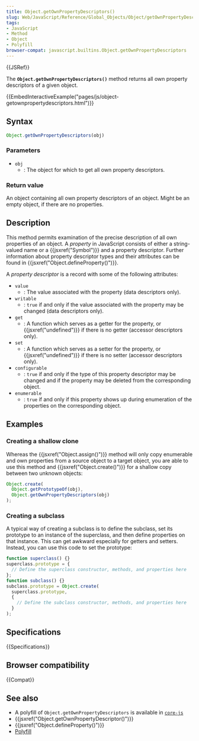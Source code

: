```yaml
---
title: Object.getOwnPropertyDescriptors()
slug: Web/JavaScript/Reference/Global_Objects/Object/getOwnPropertyDescriptors
tags:
- JavaScript
- Method
- Object
- Polyfill
browser-compat: javascript.builtins.Object.getOwnPropertyDescriptors
---
```

{{JSRef}}

The **`Object.getOwnPropertyDescriptors()`** method returns all own property
descriptors of a given object.

{{EmbedInteractiveExample("pages/js/object-getownpropertydescriptors.html")}}

## Syntax

```js
Object.getOwnPropertyDescriptors(obj)
```

### Parameters

- `obj`
  - : The object for which to get all own property descriptors.

### Return value

An object containing all own property descriptors of an object. Might be an
empty object, if there are no properties.

## Description

This method permits examination of the precise description of all own properties
of an object. A <dfn>property</dfn> in JavaScript consists of either a
string-valued name or a {{jsxref("Symbol")}} and a property descriptor.
Further information about property descriptor types and their attributes can be
found in {{jsxref("Object.defineProperty()")}}.

A <dfn>property descriptor</dfn> is a record with some of the following
attributes:

- `value`
  - : The value associated with the property (data descriptors only).
- `writable`
  - : `true` if and only if the value associated with the property may be
    changed (data descriptors only).
- `get`
  - : A function which serves as a getter for the property, or
    {{jsxref("undefined")}} if there is no getter (accessor descriptors
    only).
- `set`
  - : A function which serves as a setter for the property, or
    {{jsxref("undefined")}} if there is no setter (accessor descriptors
    only).
- `configurable`
  - : `true` if and only if the type of this property descriptor may be changed
    and if the property may be deleted from the corresponding object.
- `enumerable`
  - : `true` if and only if this property shows up during enumeration of the
    properties on the corresponding object.

## Examples

### Creating a shallow clone

Whereas the {{jsxref("Object.assign()")}} method will only copy
enumerable and own properties from a source object to a target object, you are
able to use this method and {{jsxref("Object.create()")}} for a
shallow copy between two unknown objects:

```js
Object.create(
  Object.getPrototypeOf(obj),
  Object.getOwnPropertyDescriptors(obj)
);
```

### Creating a subclass

A typical way of creating a subclass is to define the subclass, set its
prototype to an instance of the superclass, and then define properties on that
instance. This can get awkward especially for getters and setters. Instead, you
can use this code to set the prototype:

```js
function superclass() {}
superclass.prototype = {
  // Define the superclass constructor, methods, and properties here
};
function subclass() {}
subclass.prototype = Object.create(
  superclass.prototype,
  {
    // Define the subclass constructor, methods, and properties here
  }
);
```

## Specifications

{{Specifications}}

## Browser compatibility

{{Compat}}

## See also

- A polyfill of `Object.getOwnPropertyDescriptors` is available in
  [`core-js`](https://github.com/zloirock/core-js#ecmascript-object)
- {{jsxref("Object.getOwnPropertyDescriptor()")}}
- {{jsxref("Object.defineProperty()")}}
- [Polyfill](https://github.com/tc39/proposal-object-getownpropertydescriptors)
